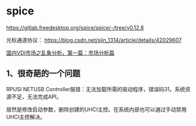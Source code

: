 # spice

https://gitlab.freedesktop.org/spice/spice/-/tree/v0.12.8





光标通道协议：
https://blog.csdn.net/sjin_1314/article/details/42029607




[国内VDI市场之乱象分析，第一篇：市场分析篇](https://blog.csdn.net/weixin_33982670/article/details/92509613?utm_medium=distribute.pc_relevant.none-task-blog-BlogCommendFromMachineLearnPai2-1.channel_param&depth_1-utm_source=distribute.pc_relevant.none-task-blog-BlogCommendFromMachineLearnPai2-1.channel_param)

## 1、很奇葩的一个问题
RPUSI NETUSB Controller报错：无法加载所需的驱动程序，错误码31。系统资源不足，无法完成API。

居然是修改启动参数，删除创建的UHCI主控。在系统内部也可以通过手动禁用UHCI主控解决。
